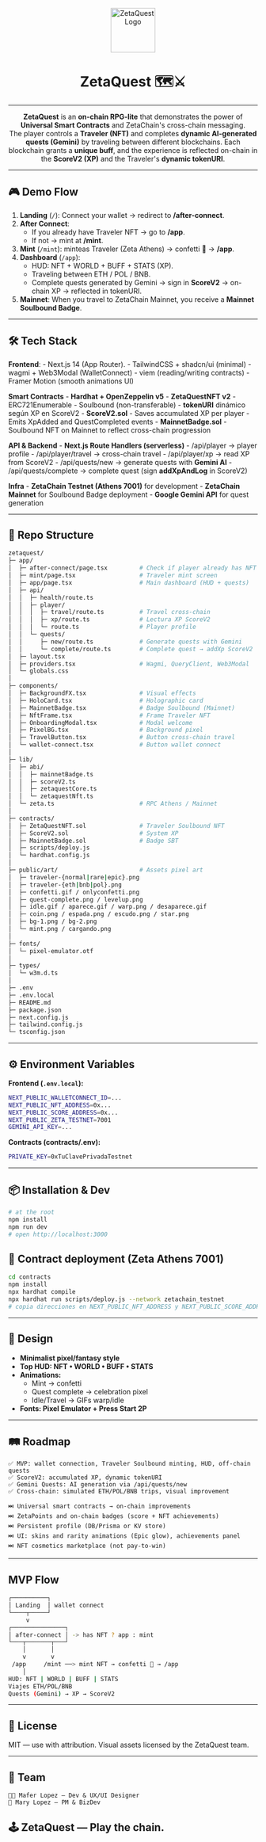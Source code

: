 <p align="center">
  <img src="https://github.com/Soymaferlopezp/zetaquest/blob/main/public/art/traveler-epic.png" alt="ZetaQuest Logo" height="90">
</p>

<h1 align="center">ZetaQuest 🗺️⚔️</h1>

---
<p align="center">
    <strong>ZetaQuest</strong> is an <strong>on-chain RPG-lite</strong> that demonstrates the power of <strong>Universal Smart Contracts</strong> and ZetaChain's cross-chain messaging. <br />The player controls a <strong>Traveler (NFT)</strong> and completes <strong>dynamic AI-generated quests (Gemini)</strong> by traveling between different blockchains. Each blockchain grants a <strong>unique buff</strong>, and the experience is reflected on-chain in the <strong>ScoreV2 (XP)</strong> and the Traveler's <strong>dynamic tokenURI</strong>.
</p>

---
## 🎮 Demo Flow

1. **Landing** (`/`): Connect your wallet → redirect to **/after-connect**.
2. **After Connect**: 
    - If you already have Traveler NFT → go to **/app**.
    - If not → mint at **/mint**.
3. **Mint** (`/mint`): minteas Traveler (Zeta Athens) → confetti 🎉 → **/app**.
4. **Dashboard** (`/app`):
    - HUD: NFT + WORLD + BUFF + STATS (XP).
    - Traveling between ETH / POL / BNB.
    - Complete quests generated by Gemini → sign in **ScoreV2** → on-chain XP → reflected in tokenURI.
5. **Mainnet**: When you travel to ZetaChain Mainnet, you receive a **Mainnet Soulbound Badge**.

---
## 🛠️ Tech Stack

**Frontend**: 
    - Next.js 14 (App Router).
    - TailwindCSS + shadcn/ui (minimal)
    - wagmi + Web3Modal (WalletConnect)
    - viem (reading/writing contracts)
    - Framer Motion (smooth animations UI)

**Smart Contracts**
    - **Hardhat + OpenZeppelin v5**
    - **ZetaQuestNFT v2**
        - ERC721Enumerable
        - Soulbound (non-transferable)
        - **tokenURI** dinámico según XP en ScoreV2
    - **ScoreV2.sol**
        - Saves accumulated XP per player
        - Emits XpAdded and QuestCompleted events
    - **MainnetBadge.sol**
        - Soulbound NFT on Mainnet to reflect cross-chain progression

**API & Backend**
    - **Next.js Route Handlers (serverless)**
        - /api/player → player profile
        - /api/player/travel → cross-chain travel
        - /api/player/xp → read XP from ScoreV2
        - /api/quests/new → generate quests with **Gemini AI**
        - /api/quests/complete → complete quest (sign **addXpAndLog** in ScoreV2)

**Infra**
    - **ZetaChain Testnet (Athens 7001)** for development
    - **ZetaChain Mainnet** for Soulbound Badge deployment
    - **Google Gemini API** for quest generation

---
## 📂 Repo Structure

```bash
zetaquest/
├─ app/
│  ├─ after-connect/page.tsx         # Check if player already has NFT
│  ├─ mint/page.tsx                  # Traveler mint screen
│  ├─ app/page.tsx                   # Main dashboard (HUD + quests)
│  ├─ api/
│  │  ├─ health/route.ts
│  │  ├─ player/
│  │  │  ├─ travel/route.ts          # Travel cross-chain
│  │  │  ├─ xp/route.ts              # Lectura XP ScoreV2
│  │  │  └─ route.ts                 # Player profile
│  │  └─ quests/
│  │     ├─ new/route.ts             # Generate quests with Gemini
│  │     └─ complete/route.ts        # Complete quest → addXp ScoreV2
│  ├─ layout.tsx
│  ├─ providers.tsx                  # Wagmi, QueryClient, Web3Modal
│  └─ globals.css
│
├─ components/
│  ├─ BackgroundFX.tsx               # Visual effects
│  ├─ HoloCard.tsx                   # Holographic card
│  ├─ MainnetBadge.tsx               # Badge Soulbound (Mainnet)
│  ├─ NftFrame.tsx                   # Frame Traveler NFT
│  ├─ OnboardingModal.tsx            # Modal welcome
│  ├─ PixelBG.tsx                    # Background pixel
│  ├─ TravelButton.tsx               # Button cross-chain travel
│  └─ wallet-connect.tsx             # Button wallet connect
│
├─ lib/
│  ├─ abi/
│  │  ├─ mainnetBadge.ts
│  │  ├─ scoreV2.ts
│  │  ├─ zetaquestCore.ts
│  │  └─ zetaquestNft.ts
│  └─ zeta.ts                        # RPC Athens / Mainnet
│
├─ contracts/
│  ├─ ZetaQuestNFT.sol               # Traveler Soulbound NFT
│  ├─ ScoreV2.sol                    # System XP
│  ├─ MainnetBadge.sol               # Badge SBT
│  ├─ scripts/deploy.js
│  └─ hardhat.config.js
│
├─ public/art/                       # Assets pixel art
│  ├─ traveler-{normal|rare|epic}.png
│  ├─ traveler-{eth|bnb|pol}.png
│  ├─ confetti.gif / onlyconfetti.png
│  ├─ quest-complete.png / levelup.png
│  ├─ idle.gif / aparece.gif / warp.png / desaparece.gif
│  ├─ coin.png / espada.png / escudo.png / star.png
│  ├─ bg-1.png / bg-2.png
│  └─ mint.png / cargando.png
│
├─ fonts/
│  └─ pixel-emulator.otf
│
├─ types/
│  └─ w3m.d.ts
│
├─ .env
├─ .env.local
├─ README.md
├─ package.json
├─ next.config.js
├─ tailwind.config.js
└─ tsconfig.json
```

---
## ⚙️ Environment Variables

**Frontend (`.env.local`):**
```bash
NEXT_PUBLIC_WALLETCONNECT_ID=...
NEXT_PUBLIC_NFT_ADDRESS=0x...
NEXT_PUBLIC_SCORE_ADDRESS=0x...
NEXT_PUBLIC_ZETA_TESTNET=7001
GEMINI_API_KEY=...
```

**Contracts (contracts/.env):**
```bash
PRIVATE_KEY=0xTuClavePrivadaTestnet
```

---
## 📦 Installation & Dev

```bash
# at the root
npm install
npm run dev
# open http://localhost:3000
```

## 📜 Contract deployment (Zeta Athens 7001)

```bash
cd contracts
npm install
npx hardhat compile
npx hardhat run scripts/deploy.js --network zetachain_testnet
# copia direcciones en NEXT_PUBLIC_NFT_ADDRESS y NEXT_PUBLIC_SCORE_ADDRESS
```

---
## 🎨 Design

- **Minimalist pixel/fantasy style**
- **Top HUD: NFT • WORLD • BUFF • STATS**
- **Animations:**
    - Mint → confetti  
    - Quest complete → celebration pixel
    - Idle/Travel → GIFs warp/idle
- **Fonts: Pixel Emulator + Press Start 2P**

---
## 🛤️ Roadmap

    ✅ MVP: wallet connection, Traveler Soulbound minting, HUD, off-chain quests
    ✅ ScoreV2: accumulated XP, dynamic tokenURI
    ✅ Gemini Quests: AI generation via /api/quests/new
    ✅ Cross-chain: simulated ETH/POL/BNB trips, visual improvement

    ⏭️ Universal smart contracts → on-chain improvements
    ⏭️ ZetaPoints and on-chain badges (score + NFT achievements)
    ⏭️ Persistent profile (DB/Prisma or KV store)
    ⏭️ UI: skins and rarity animations (Epic glow), achievements panel
    ⏭️ NFT cosmetics marketplace (not pay-to-win)

---
## MVP Flow

```bash
┌──────────┐
│ Landing  │ wallet connect
└────┬─────┘
     v
┌───────────────┐
│ after-connect │ -> has NFT ? app : mint
└───┬───────┬───┘
    │       │
    v       v
 /app     /mint ──> mint NFT → confetti 🎉 → /app
    │
HUD: NFT | WORLD | BUFF | STATS
Viajes ETH/POL/BNB
Quests (Gemini) → XP → ScoreV2
```
---
## 📜 License

MIT — use with attribution.
Visual assets licensed by the ZetaQuest team.

---
## 👥 Team

    👩‍💻 Mafer Lopez — Dev & UX/UI Designer
    🚀 Mary Lopez — PM & BizDev

🕹️ ZetaQuest — Play the chain.
---
